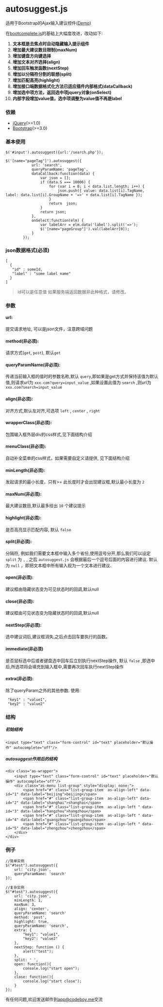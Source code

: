 # autosuggest.js

适用于Bootstrap的Ajax输入建议控件([Demo](https://example.codeboy.me/autosuggest/index.html))

在[bootcomplete.js](https://github.com/getwebhelp/bootcomplete.js)的基础上大幅度改进，改动如下:

1. **文本框是去焦点时自动隐藏输入提示组件**
2. **增加最大建议数目限制(maxNum)**
3. **增加键盘方向键选择**
4. **增加文本对齐选择(align)**
5. **增加回车触发函数(nextStep)**
6. **增加以分隔符分割的联想(split)**
7. **增加匹配高亮(highlight)**
8. **增加接口端数据格式化方法已适应插件内部格式(dataCallback)**
9. **增加选中项方法，返回选中项jquery对象(onSelect)**
10. **内部字段增加value值，选中项调整为value值不再是label**

### 依赖

- [jQuery](https://jquery.com/download/)(>=1.0)
- [Bootstrap](http://getbootstrap.com/getting-started/)(>=3.0)


### 基本使用

	$('#input').autosuggest({url:'/search.php'});
	
	$('[name="pageTag"]').autosuggest({
                url: 'search',
                queryParamName: 'pageTag',
                dataCallback:function(data) {
                    var json = [];
                    if (data.S === 10006) {
                        for (var i = 0; i < data.list.length; i++) {
                            json.push({ value: data.list[i].TagName, label: data.list[i].GroupName + '=>' + data.list[i].TagName });
                        }
                        return  json;
                    } 
                    return json;
                },
                onSelect:function(elm) {
                    var labelArr = elm.data('label').split('=>');
                    $('[name="pageGroup"]').val(labelArr[0]);
                }
            });
	
### json数据格式(必须)

	[ 
	  {
       "id" : someId, 
       "label" : "some label name"
      }
	]


> id可以是任意值
> 如果服务端返回数据非此种格式，请修改。


### 参数

#### url: 

提交请求地址, 可以是json文件，注意跨域问题

#### method(非必须):

请求方式(`get`, `post`), 默认`get`

#### queryParamName(非必须):

传递当前输入框的值时的参数名称,默认 `query`,即如果是get方式并保持该值为默认值,则请求url为 `xxx.com?query=input_value` ,如果设置此值为 `search` ,则url为 `xxx.com?search=input_value`
 
#### align(非必须):
对齐方式,默认左对齐,可选项 `left` , `center` , `right`

#### wrapperClass(非必须):

包围输入框外层div的css样式,见下面结构介绍

#### menuClass(非必须):

自动补全菜单的css样式，如果需要自定义请提供, 见下面结构介绍

#### minLength(非必须):

发起请求的最小长度，只有>= 此长度时才会出现建议框,默认最小长度为 `2`

#### maxNum(非必须):

最大建议数目,默认最多给出 `10` 个建议提示

#### highlight(非必须):

是否高亮显示匹配内容, 默认 `false`

#### split(非必须):
分隔符, 例如我们需要文本框中输入多个省份,使用逗号分开,那么我们可以设定 `split` 为 `,` , 之后 `autosuggest.js` 会根据最后一个逗号后面的内容进行建议.  默认为 `null` ，即把文本框中所有输入视为一个文本进行建议.

#### open(非必须):

建议框由隐藏状态变为可见状态时的回调,默认null

#### close(非必须):

建议框由可见状态变为隐藏状态时的回调,默认null

#### nextStep(非必须):

选中建议词后,建议框消失,之后点击回车要执行的函数。

#### immediate(非必须)

是否鼠标选中后或者键盘选中回车后立刻执行nextStep操作, 默认 `false` ,即选中后,所选项将会填充到输入框中,需要再次回车执行nextStep操作

#### extra(非必须): 

除了queryParam之外的其他参数. 使用: 

	 "key1" : "value1",
	 "key2" : "value2"
	 
### 结构

##### 初始结构

    <input type="text" class="form-control" id="text" placeholder="默认操作" autocomplete="off"/>
   
##### autosuggest作用后的结构

    <div class="as-wrapper">
        <input type="text" class="form-control" id="text" placeholder="默认操作" autocomplete="off"/>
        <div class="as-menu list-group" style="display: none;">
            <span href="#" class="list-group-item  as-align-left" data-id="1" data-label="beijing">beijing</span>
            <span href="#" class="list-group-item  as-align-left" data-id="2" data-label="shanghai">shanghai</span>
            <span href="#" class="list-group-item  as-align-left " data-id="3" data-label="hangzhou">hangzhou</span>
            <span href="#" class="list-group-item  as-align-left " data-id="4" data-label="guangzhou">guangzhou</span>
            <span href="#" class="list-group-item  as-align-left " data-id="5" data-label="zhengzhou">zhengzhou</span>
        </div>
    </div>
	   
### 例子

    //简单实例
    $("#test").autosuggest({
        url: 'city.json',
        queryParamName: 'search'
    });
    
    //复杂实例
    $("#test").autosuggest({
        url: 'city.json',
        minLength: 1,
        maxNum: 3,
        align: 'center',
        queryParamName: 'search'
        method: 'post',
        highlight: true,
        queryParamName: 'search',
        extra: {
            "key1": "value1",
            "key2": "value2"
        },
        nextStep: function () {
            alert("test");
        },
        split: ' ',
        open: function(){
            console.log("start open");
        },
        close: function(){
            console.log("start close");
        }
    });


有任何问题,欢迎发送邮件到[app@codeboy.me](mailto:app@codeboy.me)交流

